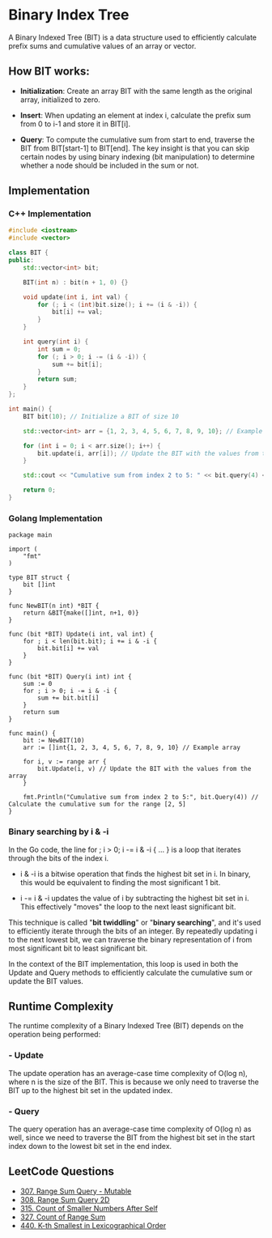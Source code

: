# Binary Index Tree

A Binary Indexed Tree (BIT) is a data structure used to efficiently calculate prefix sums and cumulative values of an array or vector.

## How BIT works:

- **Initialization**: Create an array BIT with the same length as the original array, initialized to zero.

- **Insert**: When updating an element at index i, calculate the prefix sum from 0 to i-1 and store it in BIT[i].

- **Query**: To compute the cumulative sum from start to end, traverse the BIT from BIT[start-1] to BIT[end]. The key insight is that you can skip certain nodes by using binary indexing (bit manipulation) to determine whether a node should be included in the sum or not.

## Implementation
### C++ Implementation
```c++
#include <iostream>
#include <vector>

class BIT {
public:
    std::vector<int> bit;

    BIT(int n) : bit(n + 1, 0) {}

    void update(int i, int val) {
        for (; i < (int)bit.size(); i += (i & -i)) {
            bit[i] += val;
        }
    }

    int query(int i) {
        int sum = 0;
        for (; i > 0; i -= (i & -i)) {
            sum += bit[i];
        }
        return sum;
    }
};

int main() {
    BIT bit(10); // Initialize a BIT of size 10

    std::vector<int> arr = {1, 2, 3, 4, 5, 6, 7, 8, 9, 10}; // Example array

    for (int i = 0; i < arr.size(); i++) {
        bit.update(i, arr[i]); // Update the BIT with the values from the array
    }

    std::cout << "Cumulative sum from index 2 to 5: " << bit.query(4) << std::endl; // Calculate the cumulative sum for the range [2, 5]

    return 0;
}
```

### Golang Implementation
```golang
package main

import (
    "fmt"
)

type BIT struct {
    bit []int
}

func NewBIT(n int) *BIT {
    return &BIT{make([]int, n+1, 0)}
}

func (bit *BIT) Update(i int, val int) {
    for ; i < len(bit.bit); i += i & -i {
        bit.bit[i] += val
    }
}

func (bit *BIT) Query(i int) int {
    sum := 0
    for ; i > 0; i -= i & -i {
        sum += bit.bit[i]
    }
    return sum
}

func main() {
    bit := NewBIT(10)
    arr := []int{1, 2, 3, 4, 5, 6, 7, 8, 9, 10} // Example array

    for i, v := range arr {
        bit.Update(i, v) // Update the BIT with the values from the array
    }

    fmt.Println("Cumulative sum from index 2 to 5:", bit.Query(4)) // Calculate the cumulative sum for the range [2, 5]
}
```

### Binary searching by i & -i

In the Go code, the line for ; i > 0; i -= i & -i { ... } is a loop that iterates through the bits of the index i.

- i & -i is a bitwise operation that finds the highest bit set in i. In binary, this would be equivalent to finding the most significant 1 bit.

- i -= i & -i updates the value of i by subtracting the highest bit set in i. This effectively "moves" the loop to the next least significant bit.

This technique is called "**bit twiddling**" or "**binary searching**", and it's used to efficiently iterate through the bits of an integer. By repeatedly updating i to the next lowest bit, we can traverse the binary representation of i from most significant bit to least significant bit.

In the context of the BIT implementation, this loop is used in both the Update and Query methods to efficiently calculate the cumulative sum or update the BIT values.

## Runtime Complexity

The runtime complexity of a Binary Indexed Tree (BIT) depends on the operation being performed:

### - Update

The update operation has an average-case time complexity of O(log n), where n is the size of the BIT. This is because we only need to traverse the BIT up to the highest bit set in the updated index.

### - Query

The query operation has an average-case time complexity of O(log n) as well, since we need to traverse the BIT from the highest bit set in the start index down to the lowest bit set in the end index.

## LeetCode Questions
- [307. Range Sum Query - Mutable]()
- [308. Range Sum Query 2D]()
- [315. Count of Smaller Numbers After Self]()
- [327. Count of Range Sum]()
- [440. K-th Smallest in Lexicographical Order]()
